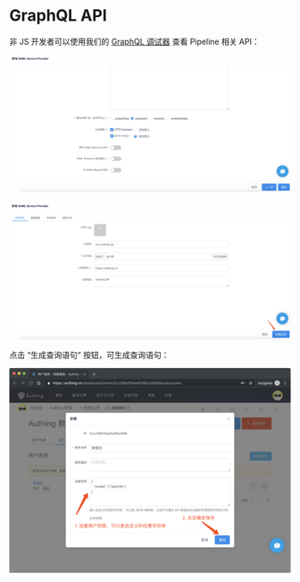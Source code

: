 # GraphQL API

非 JS 开发者可以使用我们的 [GraphQL 调试器](https://authing.cn/graphiql/) 查看 Pipeline 相关 API：

![](../../.gitbook/assets/image%20%2881%29.png)

![](../../.gitbook/assets/image%20%28141%29.png)

点击 “生成查询语句“ 按钮，可生成查询语句：

![](../../.gitbook/assets/image%20%28156%29.png)



